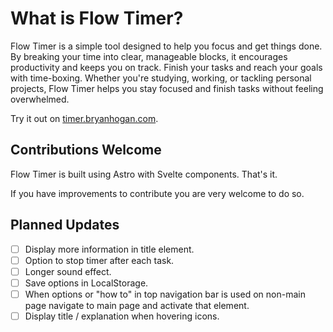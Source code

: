 # What is Flow Timer?

Flow Timer is a simple tool designed to help you focus and get things done. By breaking your time into clear, manageable blocks, it encourages productivity and keeps you on track. Finish your tasks and reach your goals with time-boxing. Whether you're studying, working, or tackling personal projects, Flow Timer helps you stay focused and finish tasks without feeling overwhelmed.

Try it out on [timer.bryanhogan.com](https://timer.bryanhogan.com/).

## Contributions Welcome

Flow Timer is built using Astro with Svelte components. That's it.

If you have improvements to contribute you are very welcome to do so.

## Planned Updates

- [ ] Display more information in title element.
- [ ] Option to stop timer after each task.
- [ ] Longer sound effect.
- [ ] Save options in LocalStorage.
- [ ] When options or "how to" in top navigation bar is used on non-main page navigate to main page and activate that element.
- [ ] Display title / explanation when hovering icons.
